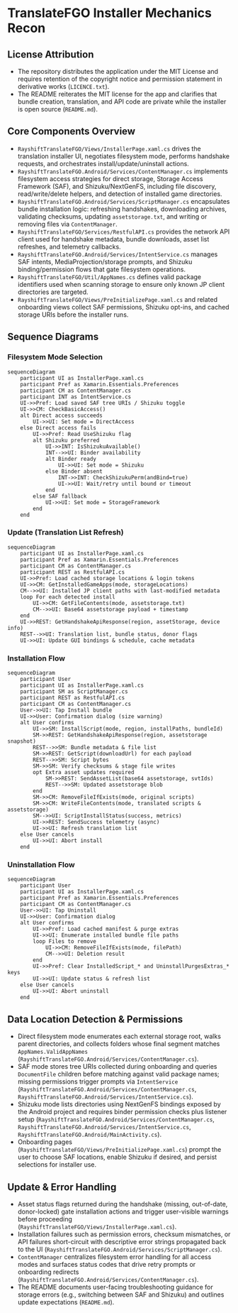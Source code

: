 # TranslateFGO Installer Mechanics Recon

## License Attribution
- The repository distributes the application under the MIT License and requires retention of the copyright notice and permission statement in derivative works (`LICENCE.txt`).
- The README reiterates the MIT license for the app and clarifies that bundle creation, translation, and API code are private while the installer is open source (`README.md`).

## Core Components Overview
- `RayshiftTranslateFGO/Views/InstallerPage.xaml.cs` drives the translation installer UI, negotiates filesystem mode, performs handshake requests, and orchestrates install/update/uninstall actions.
- `RayshiftTranslateFGO.Android/Services/ContentManager.cs` implements filesystem access strategies for direct storage, Storage Access Framework (SAF), and Shizuku/NextGenFS, including file discovery, read/write/delete helpers, and detection of installed game directories.
- `RayshiftTranslateFGO.Android/Services/ScriptManager.cs` encapsulates bundle installation logic: refreshing handshakes, downloading archives, validating checksums, updating `assetstorage.txt`, and writing or removing files via `ContentManager`.
- `RayshiftTranslateFGO/Services/RestfulAPI.cs` provides the network API client used for handshake metadata, bundle downloads, asset list refreshes, and telemetry callbacks.
- `RayshiftTranslateFGO.Android/Services/IntentService.cs` manages SAF intents, MediaProjection/storage prompts, and Shizuku binding/permission flows that gate filesystem operations.
- `RayshiftTranslateFGO/Util/AppNames.cs` defines valid package identifiers used when scanning storage to ensure only known JP client directories are targeted.
- `RayshiftTranslateFGO/Views/PreInitializePage.xaml.cs` and related onboarding views collect SAF permissions, Shizuku opt-ins, and cached storage URIs before the installer runs.

## Sequence Diagrams

### Filesystem Mode Selection
```mermaid
sequenceDiagram
    participant UI as InstallerPage.xaml.cs
    participant Pref as Xamarin.Essentials.Preferences
    participant CM as ContentManager.cs
    participant INT as IntentService.cs
    UI->>Pref: Load saved SAF tree URIs / Shizuku toggle
    UI->>CM: CheckBasicAccess()
    alt Direct access succeeds
        UI->>UI: Set mode = DirectAccess
    else Direct access fails
        UI->>Pref: Read UseShizuku flag
        alt Shizuku preferred
            UI->>INT: IsShizukuAvailable()
            INT-->>UI: Binder availability
            alt Binder ready
                UI->>UI: Set mode = Shizuku
            else Binder absent
                INT->>INT: CheckShizukuPerm(andBind=true)
                UI->>UI: Wait/retry until bound or timeout
            end
        else SAF fallback
            UI->>UI: Set mode = StorageFramework
        end
    end
```

### Update (Translation List Refresh)
```mermaid
sequenceDiagram
    participant UI as InstallerPage.xaml.cs
    participant Pref as Xamarin.Essentials.Preferences
    participant CM as ContentManager.cs
    participant REST as RestfulAPI.cs
    UI->>Pref: Load cached storage locations & login tokens
    UI->>CM: GetInstalledGameApps(mode, storageLocations)
    CM-->>UI: Installed JP client paths with last-modified metadata
    loop For each detected install
        UI->>CM: GetFileContents(mode, assetstorage.txt)
        CM-->>UI: Base64 assetstorage payload + timestamp
    end
    UI->>REST: GetHandshakeApiResponse(region, assetStorage, device info)
    REST-->>UI: Translation list, bundle status, donor flags
    UI->>UI: Update GUI bindings & schedule, cache metadata
```

### Installation Flow
```mermaid
sequenceDiagram
    participant User
    participant UI as InstallerPage.xaml.cs
    participant SM as ScriptManager.cs
    participant REST as RestfulAPI.cs
    participant CM as ContentManager.cs
    User->>UI: Tap Install bundle
    UI->>User: Confirmation dialog (size warning)
    alt User confirms
        UI->>SM: InstallScript(mode, region, installPaths, bundleId)
        SM->>REST: GetHandshakeApiResponse(region, assetstorage snapshot)
        REST-->>SM: Bundle metadata & file list
        SM->>REST: GetScript(downloadUrl) for each payload
        REST-->>SM: Script bytes
        SM->>SM: Verify checksums & stage file writes
        opt Extra asset updates required
            SM->>REST: SendAssetList(base64 assetstorage, svtIds)
            REST-->>SM: Updated assetstorage blob
        end
        SM->>CM: RemoveFileIfExists(mode, original scripts)
        SM->>CM: WriteFileContents(mode, translated scripts & assetstorage)
        SM-->>UI: ScriptInstallStatus(success, metrics)
        UI->>REST: SendSuccess telemetry (async)
        UI->>UI: Refresh translation list
    else User cancels
        UI->>UI: Abort install
    end
```

### Uninstallation Flow
```mermaid
sequenceDiagram
    participant User
    participant UI as InstallerPage.xaml.cs
    participant Pref as Xamarin.Essentials.Preferences
    participant CM as ContentManager.cs
    User->>UI: Tap Uninstall
    UI->>User: Confirmation dialog
    alt User confirms
        UI->>Pref: Load cached manifest & purge extras
        UI->>UI: Enumerate installed bundle file paths
        loop Files to remove
            UI->>CM: RemoveFileIfExists(mode, filePath)
            CM-->>UI: Deletion result
        end
        UI->>Pref: Clear InstalledScript_* and UninstallPurgesExtras_* keys
        UI->>UI: Update status & refresh list
    else User cancels
        UI->>UI: Abort uninstall
    end
```

## Data Location Detection & Permissions
- Direct filesystem mode enumerates each external storage root, walks parent directories, and collects folders whose final segment matches `AppNames.ValidAppNames` (`RayshiftTranslateFGO.Android/Services/ContentManager.cs`).
- SAF mode stores tree URIs collected during onboarding and queries `DocumentFile` children before matching against valid package names; missing permissions trigger prompts via `IntentService` (`RayshiftTranslateFGO.Android/Services/ContentManager.cs`, `RayshiftTranslateFGO.Android/Services/IntentService.cs`).
- Shizuku mode lists directories using NextGenFS bindings exposed by the Android project and requires binder permission checks plus listener setup (`RayshiftTranslateFGO.Android/Services/ContentManager.cs`, `RayshiftTranslateFGO.Android/Services/IntentService.cs`, `RayshiftTranslateFGO.Android/MainActivity.cs`).
- Onboarding pages (`RayshiftTranslateFGO/Views/PreInitializePage.xaml.cs`) prompt the user to choose SAF locations, enable Shizuku if desired, and persist selections for installer use.

## Update & Error Handling
- Asset status flags returned during the handshake (missing, out-of-date, donor-locked) gate installation actions and trigger user-visible warnings before proceeding (`RayshiftTranslateFGO/Views/InstallerPage.xaml.cs`).
- Installation failures such as permission errors, checksum mismatches, or API failures short-circuit with descriptive error strings propagated back to the UI (`RayshiftTranslateFGO.Android/Services/ScriptManager.cs`).
- `ContentManager` centralizes filesystem error handling for all access modes and surfaces status codes that drive retry prompts or onboarding redirects (`RayshiftTranslateFGO.Android/Services/ContentManager.cs`).
- The README documents user-facing troubleshooting guidance for storage errors (e.g., switching between SAF and Shizuku) and outlines update expectations (`README.md`).
